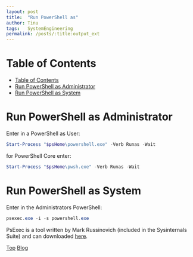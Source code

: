 ```yaml
---
layout: post
title:  "Run PowerShell as"
author: Tinu
tags:   SystemEngineering
permalink: /posts/:title:output_ext
---
```


# Table of Contents

- [Table of Contents](#table-of-contents)
- [Run PowerShell as Administrator](#run-powershell-as-administrator)
- [Run PowerShell as System](#run-powershell-as-system)

# Run PowerShell as Administrator

Enter in a PowerShell as User:

````powershell
Start-Process "$psHome\powershell.exe" -Verb Runas -Wait
````

for PowerShell Core enter:

````powershell
Start-Process "$psHome\pwsh.exe" -Verb Runas -Wait
````

# Run PowerShell as System

Enter in the Administrators PowerShell:

````powershell
psexec.exe -i -s powershell.exe
````

PsExec is a tool written by Mark Russinovich (included in the Sysinternals Suite) and can downloaded [here](https://docs.microsoft.com/de-de/sysinternals/downloads/psexec).

[Top](#table-of-contents) [Blog](../syseng.html)